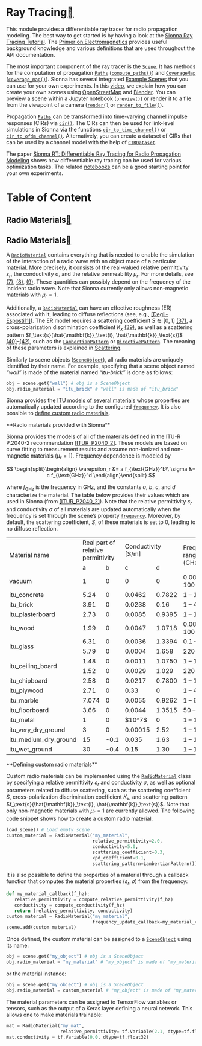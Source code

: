 # Ray Tracing<a class="headerlink" href="https://nvlabs.github.io/sionna/api/rt.html#ray-tracing" title="Permalink to this headline"></a>
    
This module provides a differentiable ray tracer for radio propagation modeling.
The best way to get started is by having a look at the <a class="reference external" href="../examples/Sionna_Ray_Tracing_Introduction.html">Sionna Ray Tracing Tutorial</a>.
The <a class="reference external" href="../em_primer.html">Primer on Electromagnetics</a> provides useful background knowledge and various definitions that are used throughout the API documentation.
    
The most important component of the ray tracer is the <a class="reference internal" href="https://nvlabs.github.io/sionna/api/rt.html#sionna.rt.Scene" title="sionna.rt.Scene">`Scene`</a>.
It has methods for the computation of propagation <a class="reference internal" href="https://nvlabs.github.io/sionna/api/rt.html#sionna.rt.Paths" title="sionna.rt.Paths">`Paths`</a> (<a class="reference internal" href="https://nvlabs.github.io/sionna/api/rt.html#sionna.rt.Scene.compute_paths" title="sionna.rt.Scene.compute_paths">`compute_paths()`</a>) and <a class="reference internal" href="https://nvlabs.github.io/sionna/api/rt.html#sionna.rt.CoverageMap" title="sionna.rt.CoverageMap">`CoverageMap`</a> (<a class="reference internal" href="https://nvlabs.github.io/sionna/api/rt.html#sionna.rt.Scene.coverage_map" title="sionna.rt.Scene.coverage_map">`coverage_map()`</a>).
Sionna has several integrated <a class="reference internal" href="https://nvlabs.github.io/sionna/api/rt.html#example-scenes">Example Scenes</a> that you can use for your own experiments. In this <a class="reference external" href="https://youtu.be/7xHLDxUaQ7c">video</a>, we explain how you can create your own scenes using <a class="reference external" href="https://www.openstreetmap.org">OpenStreetMap</a> and <a class="reference external" href="https://www.blender.org">Blender</a>.
You can preview a scene within a Jupyter notebook (<a class="reference internal" href="https://nvlabs.github.io/sionna/api/rt.html#sionna.rt.Scene.preview" title="sionna.rt.Scene.preview">`preview()`</a>) or render it to a file from the viewpoint of a camera (<a class="reference internal" href="https://nvlabs.github.io/sionna/api/rt.html#sionna.rt.Scene.render" title="sionna.rt.Scene.render">`render()`</a> or <a class="reference internal" href="https://nvlabs.github.io/sionna/api/rt.html#sionna.rt.Scene.render_to_file" title="sionna.rt.Scene.render_to_file">`render_to_file()`</a>).
    
Propagation <a class="reference internal" href="https://nvlabs.github.io/sionna/api/rt.html#sionna.rt.Paths" title="sionna.rt.Paths">`Paths`</a> can be transformed into time-varying channel impulse responses (CIRs) via <a class="reference internal" href="https://nvlabs.github.io/sionna/api/rt.html#sionna.rt.Paths.cir" title="sionna.rt.Paths.cir">`cir()`</a>. The CIRs can then be used for link-level simulations in Sionna via the functions <a class="reference internal" href="channel.wireless.html#sionna.channel.cir_to_time_channel" title="sionna.channel.cir_to_time_channel">`cir_to_time_channel()`</a> or <a class="reference internal" href="channel.wireless.html#sionna.channel.cir_to_ofdm_channel" title="sionna.channel.cir_to_ofdm_channel">`cir_to_ofdm_channel()`</a>. Alternatively, you can create a dataset of CIRs that can be used by a channel model with the help of <a class="reference internal" href="channel.wireless.html#sionna.channel.CIRDataset" title="sionna.channel.CIRDataset">`CIRDataset`</a>.
    
The paper <a class="reference external" href="https://nvlabs.github.io/sionna/made_with_sionna.html#sionna-rt-differentiable-ray-tracing-for-radio-propagation-modeling">Sionna RT: Differentiable Ray Tracing for Radio Propagation Modeling</a> shows how differentiable ray tracing can be used for various optimization tasks. The related <a class="reference external" href="https://nvlabs.github.io/sionna/made_with_sionna.html#sionna-rt-differentiable-ray-tracing-for-radio-propagation-modeling">notebooks</a> can be a good starting point for your own experiments.

# Table of Content
## Radio Materials<a class="headerlink" href="https://nvlabs.github.io/sionna/api/rt.html#radio-materials" title="Permalink to this headline"></a>
  
  

## Radio Materials<a class="headerlink" href="https://nvlabs.github.io/sionna/api/rt.html#radio-materials" title="Permalink to this headline"></a>
    
A <a class="reference internal" href="https://nvlabs.github.io/sionna/api/rt.html#sionna.rt.RadioMaterial" title="sionna.rt.RadioMaterial">`RadioMaterial`</a> contains everything that is needed to enable the simulation
of the interaction of a radio wave with an object made of a particular material.
More precisely, it consists of the real-valued relative permittivity $\varepsilon_r$,
the conductivity $\sigma$, and the relative
permeability $\mu_r$. For more details, see <a class="reference internal" href="../em_primer.html#equation-epsilon">(7)</a>, <a class="reference internal" href="../em_primer.html#equation-mu">(8)</a>, <a class="reference internal" href="../em_primer.html#equation-eta">(9)</a>.
These quantities can possibly depend on the frequency of the incident radio
wave. Note that Sionna currently only allows non-magnetic materials with $\mu_r=1$.
    
Additionally, a <a class="reference internal" href="https://nvlabs.github.io/sionna/api/rt.html#sionna.rt.RadioMaterial" title="sionna.rt.RadioMaterial">`RadioMaterial`</a> can have an effective roughness (ER)
associated with it, leading to diffuse reflections (see, e.g., <a class="reference internal" href="../em_primer.html#degli-esposti11" id="id15">[Degli-Esposti11]</a>).
The ER model requires a scattering coefficient $S\in[0,1]$ <a class="reference internal" href="../em_primer.html#equation-scattering-coefficient">(37)</a>,
a cross-polarization discrimination coefficient $K_x$ <a class="reference internal" href="../em_primer.html#equation-xpd">(39)</a>, as well as a scattering pattern
$f_\text{s}(\hat{\mathbf{k}}_\text{i}, \hat{\mathbf{k}}_\text{s})$ <a class="reference internal" href="../em_primer.html#equation-lambertian-model">(40)</a>–<a class="reference internal" href="../em_primer.html#equation-backscattering-model">(42)</a>, such as the
<a class="reference internal" href="https://nvlabs.github.io/sionna/api/rt.html#sionna.rt.LambertianPattern" title="sionna.rt.LambertianPattern">`LambertianPattern`</a> or <a class="reference internal" href="https://nvlabs.github.io/sionna/api/rt.html#sionna.rt.DirectivePattern" title="sionna.rt.DirectivePattern">`DirectivePattern`</a>. The meaning of
these parameters is explained in <a class="reference internal" href="../em_primer.html#scattering">Scattering</a>.
    
Similarly to scene objects (<a class="reference internal" href="https://nvlabs.github.io/sionna/api/rt.html#sionna.rt.SceneObject" title="sionna.rt.SceneObject">`SceneObject`</a>), all radio
materials are uniquely identified by their name.
For example, specifying that a scene object named <cite>“wall”</cite> is made of the
material named <cite>“itu-brick”</cite> is done as follows:
```python
obj = scene.get("wall") # obj is a SceneObject
obj.radio_material = "itu_brick" # "wall" is made of "itu_brick"
```

    
Sionna provides the
<a class="reference internal" href="https://nvlabs.github.io/sionna/api/rt.html#provided-materials">ITU models of several materials</a> whose properties
are automatically updated according to the configured <a class="reference internal" href="https://nvlabs.github.io/sionna/api/rt.html#sionna.rt.Scene.frequency" title="sionna.rt.Scene.frequency">`frequency`</a>.
It is also possible to
<a class="reference internal" href="https://nvlabs.github.io/sionna/api/rt.html#custom-radio-materials">define custom radio materials</a>.
<p id="provided-materials">**Radio materials provided with Sionna**
    
Sionna provides the models of all of the materials defined in the ITU-R P.2040-2
recommendation <a class="reference internal" href="https://nvlabs.github.io/sionna/api/rt.html#itur-p2040-2" id="id16">[ITUR_P2040_2]</a>. These models are based on curve fitting to
measurement results and assume non-ionized and non-magnetic materials
($\mu_r = 1$).
Frequency dependence is modeled by

$$
\begin{split}\begin{align}
   \varepsilon_r &= a f_{\text{GHz}}^b\\
   \sigma &= c f_{\text{GHz}}^d
\end{align}\end{split}
$$
    
where $f_{\text{GHz}}$ is the frequency in GHz, and the constants
$a$, $b$, $c$, and $d$ characterize the material.
The table below provides their values which are used in Sionna
(from <a class="reference internal" href="https://nvlabs.github.io/sionna/api/rt.html#itur-p2040-2" id="id17">[ITUR_P2040_2]</a>).
Note that the relative permittivity $\varepsilon_r$ and
conductivity $\sigma$ of all materials are updated automatically when
the frequency is set through the scene’s property <a class="reference internal" href="https://nvlabs.github.io/sionna/api/rt.html#sionna.rt.Scene.frequency" title="sionna.rt.Scene.frequency">`frequency`</a>.
Moreover, by default, the scattering coefficient, $S$, of these materials is set to
0, leading to no diffuse reflection.
<table class="docutils align-default">
<colgroup>
<col style="width: 25%" />
<col style="width: 17%" />
<col style="width: 15%" />
<col style="width: 14%" />
<col style="width: 9%" />
<col style="width: 21%" />
</colgroup>
<tbody>
<tr class="row-odd"><td rowspan="2">    
Material name</td>
<td colspan="2">    
Real part of relative permittivity</td>
<td colspan="2">    
Conductivity [S/m]</td>
<td rowspan="2">    
Frequency range (GHz)</td>
</tr>
<tr class="row-even"><td>    
a</td>
<td>    
b</td>
<td>    
c</td>
<td>    
d</td>
</tr>
<tr class="row-odd"><td>    
vacuum</td>
<td>    
1</td>
<td>    
0</td>
<td>    
0</td>
<td>    
0</td>
<td>    
0.001 – 100</td>
</tr>
<tr class="row-even"><td>    
itu_concrete</td>
<td>    
5.24</td>
<td>    
0</td>
<td>    
0.0462</td>
<td>    
0.7822</td>
<td>    
1 – 100</td>
</tr>
<tr class="row-odd"><td>    
itu_brick</td>
<td>    
3.91</td>
<td>    
0</td>
<td>    
0.0238</td>
<td>    
0.16</td>
<td>    
1 – 40</td>
</tr>
<tr class="row-even"><td>    
itu_plasterboard</td>
<td>    
2.73</td>
<td>    
0</td>
<td>    
0.0085</td>
<td>    
0.9395</td>
<td>    
1 – 100</td>
</tr>
<tr class="row-odd"><td>    
itu_wood</td>
<td>    
1.99</td>
<td>    
0</td>
<td>    
0.0047</td>
<td>    
1.0718</td>
<td>    
0.001 – 100</td>
</tr>
<tr class="row-even"><td rowspan="2">    
itu_glass</td>
<td>    
6.31</td>
<td>    
0</td>
<td>    
0.0036</td>
<td>    
1.3394</td>
<td>    
0.1 – 100</td>
</tr>
<tr class="row-odd"><td>    
5.79</td>
<td>    
0</td>
<td>    
0.0004</td>
<td>    
1.658</td>
<td>    
220 – 450</td>
</tr>
<tr class="row-even"><td rowspan="2">    
itu_ceiling_board</td>
<td>    
1.48</td>
<td>    
0</td>
<td>    
0.0011</td>
<td>    
1.0750</td>
<td>    
1 – 100</td>
</tr>
<tr class="row-odd"><td>    
1.52</td>
<td>    
0</td>
<td>    
0.0029</td>
<td>    
1.029</td>
<td>    
220 – 450</td>
</tr>
<tr class="row-even"><td>    
itu_chipboard</td>
<td>    
2.58</td>
<td>    
0</td>
<td>    
0.0217</td>
<td>    
0.7800</td>
<td>    
1 – 100</td>
</tr>
<tr class="row-odd"><td>    
itu_plywood</td>
<td>    
2.71</td>
<td>    
0</td>
<td>    
0.33</td>
<td>    
0</td>
<td>    
1 – 40</td>
</tr>
<tr class="row-even"><td>    
itu_marble</td>
<td>    
7.074</td>
<td>    
0</td>
<td>    
0.0055</td>
<td>    
0.9262</td>
<td>    
1 – 60</td>
</tr>
<tr class="row-odd"><td>    
itu_floorboard</td>
<td>    
3.66</td>
<td>    
0</td>
<td>    
0.0044</td>
<td>    
1.3515</td>
<td>    
50 – 100</td>
</tr>
<tr class="row-even"><td>    
itu_metal</td>
<td>    
1</td>
<td>    
0</td>
<td>    
$10^7$</td>
<td>    
0</td>
<td>    
1 – 100</td>
</tr>
<tr class="row-odd"><td>    
itu_very_dry_ground</td>
<td>    
3</td>
<td>    
0</td>
<td>    
0.00015</td>
<td>    
2.52</td>
<td>    
1 – 10</td>
</tr>
<tr class="row-even"><td>    
itu_medium_dry_ground</td>
<td>    
15</td>
<td>    
-0.1</td>
<td>    
0.035</td>
<td>    
1.63</td>
<td>    
1 – 10</td>
</tr>
<tr class="row-odd"><td>    
itu_wet_ground</td>
<td>    
30</td>
<td>    
-0.4</td>
<td>    
0.15</td>
<td>    
1.30</td>
<td>    
1 – 10</td>
</tr>
</tbody>
</table>
<p id="custom-radio-materials">**Defining custom radio materials**
    
Custom radio materials can be implemented using the
<a class="reference internal" href="https://nvlabs.github.io/sionna/api/rt.html#sionna.rt.RadioMaterial" title="sionna.rt.RadioMaterial">`RadioMaterial`</a> class by specifying a relative permittivity
$\varepsilon_r$ and conductivity $\sigma$, as well as optional
parameters related to diffuse scattering, such as the scattering coefficient $S$,
cross-polarization discrimination coefficient $K_x$, and scattering pattern $f_\text{s}(\hat{\mathbf{k}}_\text{i}, \hat{\mathbf{k}}_\text{s})$.
Note that only non-magnetic materials with $\mu_r=1$ are currently allowed.
The following code snippet shows how to create a custom radio material.
```python
load_scene() # Load empty scene
custom_material = RadioMaterial("my_material",
                                relative_permittivity=2.0,
                                conductivity=5.0,
                                scattering_coefficient=0.3,
                                xpd_coefficient=0.1,
                                scattering_pattern=LambertianPattern())
```

    
It is also possible to define the properties of a material through a callback
function that computes the material properties
$(\varepsilon_r, \sigma)$ from the frequency:
```python
def my_material_callback(f_hz):
   relative_permittivity = compute_relative_permittivity(f_hz)
   conductivity = compute_conductivity(f_hz)
   return (relative_permittivity, conductivity)
custom_material = RadioMaterial("my_material",
                                frequency_update_callback=my_material_callback)
scene.add(custom_material)
```

    
Once defined, the custom material can be assigned to a <a class="reference internal" href="https://nvlabs.github.io/sionna/api/rt.html#sionna.rt.SceneObject" title="sionna.rt.SceneObject">`SceneObject`</a> using its name:
```python
obj = scene.get("my_object") # obj is a SceneObject
obj.radio_material = "my_material" # "my_object" is made of "my_material"
```

    
or the material instance:
```python
obj = scene.get("my_object") # obj is a SceneObject
obj.radio_material = custom_material # "my_object" is made of "my_material"
```

    
The material parameters can be assigned to TensorFlow variables or tensors, such as
the output of a Keras layer defining a neural network. This allows one to make materials
trainable:
```python
mat = RadioMaterial("my_mat",
                    relative_permittivity= tf.Variable(2.1, dtype=tf.float32))
mat.conductivity = tf.Variable(0.0, dtype=tf.float32)
```
